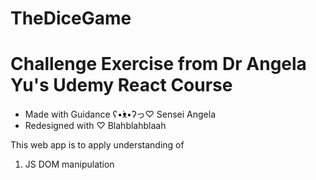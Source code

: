 # TheDiceGame

# Challenge Exercise from Dr Angela Yu's Udemy React Course
* Made with Guidance ʕ•́ᴥ•̀ʔっ♡ Sensei Angela
* Redesigned with ♡ Blahblahblaah

This web app is to apply understanding of
1. JS DOM manipulation


